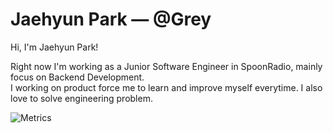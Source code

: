 # Jaehyun Park — @Grey

Hi, I'm Jaehyun Park!

Right now I'm working as a Junior Software Engineer in SpoonRadio, mainly focus on Backend Development.  
I working on product force me to learn and improve myself everytime. I also love to solve engineering problem.

![Metrics](https://metrics.lecoq.io/jaehyunup)

